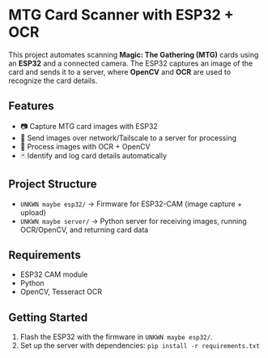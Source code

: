 # MTG Card Scanner with ESP32 + OCR

This project automates scanning **Magic: The Gathering (MTG)** cards using an **ESP32** and a connected camera. The ESP32 captures an image of the card and sends it to a server, where **OpenCV** and **OCR** are used to recognize the card details.

## Features
- 📷 Capture MTG card images with ESP32
- 📡 Send images over network/Tailscale to a server for processing 
- 🔎 Process images with OCR + OpenCV  
- 🃏 Identify and log card details automatically  

## Project Structure
- `UNKWN maybe esp32/` → Firmware for ESP32-CAM (image capture + upload)  
- `UNKWN maybe server/` → Python server for receiving images, running OCR/OpenCV, and returning card data  

## Requirements
- ESP32 CAM module  
- Python
- OpenCV, Tesseract OCR  

## Getting Started
1. Flash the ESP32 with the firmware in `UNKWN maybe esp32/`.  
2. Set up the server with dependencies: `pip install -r requirements.txt`
